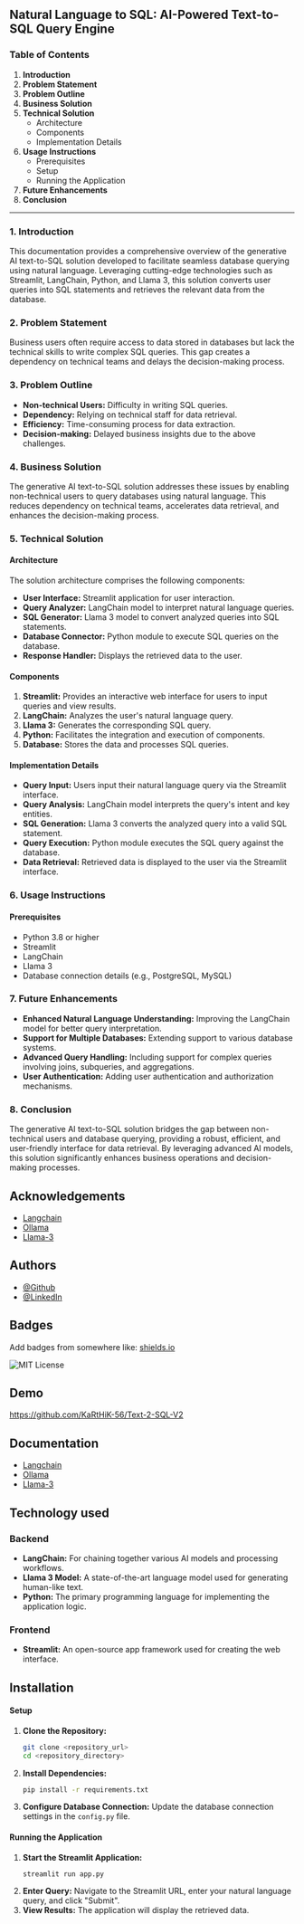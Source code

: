 ## Natural Language to SQL: AI-Powered Text-to-SQL Query Engine

### Table of Contents
1. **Introduction**
2. **Problem Statement**
3. **Problem Outline**
4. **Business Solution**
5. **Technical Solution**
   - Architecture
   - Components
   - Implementation Details
6. **Usage Instructions**
   - Prerequisites
   - Setup
   - Running the Application
7. **Future Enhancements**
8. **Conclusion**

---

### 1. Introduction
This documentation provides a comprehensive overview of the generative AI text-to-SQL solution developed to facilitate seamless database querying using natural language. Leveraging cutting-edge technologies such as Streamlit, LangChain, Python, and Llama 3, this solution converts user queries into SQL statements and retrieves the relevant data from the database.

### 2. Problem Statement
Business users often require access to data stored in databases but lack the technical skills to write complex SQL queries. This gap creates a dependency on technical teams and delays the decision-making process.

### 3. Problem Outline
- **Non-technical Users:** Difficulty in writing SQL queries.
- **Dependency:** Relying on technical staff for data retrieval.
- **Efficiency:** Time-consuming process for data extraction.
- **Decision-making:** Delayed business insights due to the above challenges.

### 4. Business Solution
The generative AI text-to-SQL solution addresses these issues by enabling non-technical users to query databases using natural language. This reduces dependency on technical teams, accelerates data retrieval, and enhances the decision-making process.

### 5. Technical Solution

#### Architecture
The solution architecture comprises the following components:
- **User Interface:** Streamlit application for user interaction.
- **Query Analyzer:** LangChain model to interpret natural language queries.
- **SQL Generator:** Llama 3 model to convert analyzed queries into SQL statements.
- **Database Connector:** Python module to execute SQL queries on the database.
- **Response Handler:** Displays the retrieved data to the user.

#### Components
1. **Streamlit:** Provides an interactive web interface for users to input queries and view results.
2. **LangChain:** Analyzes the user's natural language query.
3. **Llama 3:** Generates the corresponding SQL query.
4. **Python:** Facilitates the integration and execution of components.
5. **Database:** Stores the data and processes SQL queries.

#### Implementation Details
- **Query Input:** Users input their natural language query via the Streamlit interface.
- **Query Analysis:** LangChain model interprets the query's intent and key entities.
- **SQL Generation:** Llama 3 converts the analyzed query into a valid SQL statement.
- **Query Execution:** Python module executes the SQL query against the database.
- **Data Retrieval:** Retrieved data is displayed to the user via the Streamlit interface.

### 6. Usage Instructions

#### Prerequisites
- Python 3.8 or higher
- Streamlit
- LangChain
- Llama 3
- Database connection details (e.g., PostgreSQL, MySQL)


### 7. Future Enhancements
- **Enhanced Natural Language Understanding:** Improving the LangChain model for better query interpretation.
- **Support for Multiple Databases:** Extending support to various database systems.
- **Advanced Query Handling:** Including support for complex queries involving joins, subqueries, and aggregations.
- **User Authentication:** Adding user authentication and authorization mechanisms.

### 8. Conclusion
The generative AI text-to-SQL solution bridges the gap between non-technical users and database querying, providing a robust, efficient, and user-friendly interface for data retrieval. By leveraging advanced AI models, this solution significantly enhances business operations and decision-making processes.

## Acknowledgements

 - [Langchain](https://www.langchain.com/)
 - [Ollama](https://ollama.com/)
 - [Llama-3](https://ollama.com/library/llama3)


## Authors

- [@Github](https://www.github.com/KaRtHiK-56)
- [@LinkedIn](https://www.linkedin.com/in/l-karthik/)


## Badges

Add badges from somewhere like: [shields.io](https://shields.io/)

![MIT License](https://img.shields.io/badge/License-MIT-green.svg)


## Demo

https://github.com/KaRtHiK-56/Text-2-SQL-V2


## Documentation

 - [Langchain](https://www.langchain.com/)
 - [Ollama](https://ollama.com/)
 - [Llama-3](https://ollama.com/library/llama3)

## Technology used

### Backend
- **LangChain:** For chaining together various AI models and processing workflows.
- **Llama 3 Model:** A state-of-the-art language model used for generating human-like text.
- **Python:** The primary programming language for implementing the application logic.

### Frontend
- **Streamlit:** An open-source app framework used for creating the web interface.

## Installation

#### Setup
1. **Clone the Repository:**
   ```bash
   git clone <repository_url>
   cd <repository_directory>
   ```
2. **Install Dependencies:**
   ```bash
   pip install -r requirements.txt
   ```
3. **Configure Database Connection:**
   Update the database connection settings in the `config.py` file.

#### Running the Application
1. **Start the Streamlit Application:**
   ```bash
   streamlit run app.py
   ```
2. **Enter Query:**
   Navigate to the Streamlit URL, enter your natural language query, and click "Submit".
3. **View Results:**
   The application will display the retrieved data.
